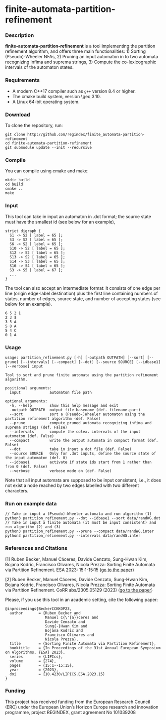 # finite-automata-partition-refinement

### Description

<strong> finite-automata-partition-refinement </strong> is a tool implementing the partition refinement algorithm, and offers three main functionalities: 1) Sorting (Pseudo)-Wheeler NFAs, 2) Pruning an input automaton in to two automata recognizing infima and suprema strings, 3) Compute the co-lexicographic intervals of the automaton states. 

### Requirements

* A modern C++17 compiler such as `g++` version 8.4 or higher.
* The cmake build system, version \geq 3.10.
* A Linux 64-bit operating system.

### Download

To clone the repository, run:

```console
git clone http://github.com/regindex/finite_automata-partition-refinement
cd finite-automata-partition-refinement
git submodule update --init --recursive
```

### Compile

You can compile using cmake and make:

```console
mkdir build
cd build
cmake ..
make
```

### Input

This tool can take in input an automaton in .dot format; the source state must have the smallest id (see below for an example),
```
strict digraph {
  S1 -> S2 [ label = 65 ];
  S3 -> S2 [ label = 65 ];
  S6 -> S2 [ label = 65 ];
  S10 -> S2 [ label = 65 ];
  S12 -> S2 [ label = 65 ];
  S13 -> S2 [ label = 65 ];
  S14 -> S3 [ label = 65 ];
  S16 -> S4 [ label = 65 ];
  S3 -> S5 [ label = 67 ];
  ...
}
```
The tool can also accept an intermediate format: it consists of one edge per line (origin edge-label destination) plus the first line containing numbers of states, number of edges, source state, and number of accepting states (see below for an example).
```
6 5 2 1
2 3 $
3 5 A
5 0 A
5 4 C
0 1 A
```

### Usage

```
usage: partition_refinement.py [-h] [-outpath OUTPATH] [--sort] [--prune] [--intervals] [--compact] [--dot] [--source SOURCE] [--idbase1] [--verbose] input

Tool to sort and prune finite automata using the partition refinement algorithm.

positional arguments:
  input             automaton file path

optional arguments:
  -h, --help        show this help message and exit
  -outpath OUTPATH  output file basename (def. filename.part)
  --sort            sort a (Pseudo-)Wheeler automaton using the partition refinement algorithm (def. False)
  --prune           compute pruned automata recognizing infima and suprema strings (def. False)
  --intervals       compute the colex. intervals of the input automaton (def. False)
  --compact         write the output automata in compact format (def. False)
  --dot             take in input a dot file (def. False)
  --source SOURCE   Only for .dot inputs, define the source state of the input automaton (def. 0)
  --idbase1         activate if state ids start from 1 rather than from 0 (def. False)
  --verbose         verbose mode on (def. False)
```
Note that all input automata are supposed to be input consistent, i.e., it does not exist a node reached by two edges labelled with two different characters.

### Run on example data

```console
// Take in input a (Pseudo)-Wheeler automata and run algorithm (1)
python3 partition_refinement.py --dot --idbase1 --sort data/randWG.dot
// Take in input a finite automata (it must be input consistent) and run algorithm (2) and (3)
python3 partition_refinement.py --prune --compact data/randWG.inter
python3 partition_refinement.py --intervals data/randWG.inter
```

### References and Citations 

[1] Ruben Becker, Manuel Cáceres, Davide Cenzato, Sung-Hwan Kim, Bojana Kodric, Francisco Olivares, Nicola Prezza: Sorting Finite Automata via Partition Refinement. ESA 2023: 15:1-15:15 ([go to the paper](https://drops.dagstuhl.de/entities/document/10.4230/LIPIcs.ESA.2023.15))

[2] Ruben Becker, Manuel Cáceres, Davide Cenzato, Sung-Hwan Kim, Bojana Kodric, Francisco Olivares, Nicola Prezza: Sorting Finite Automata via Partition Refinement. CoRR abs/2305.05129 (2023) ([go to the paper](https://arxiv.org/abs/2305.05129))

Please, if you use this tool in an academic setting, cite the following paper:

    @inproceedings{BeckerCCKKOP23,
      author       = {Ruben Becker and
                      Manuel C{\'{a}}ceres and
                      Davide Cenzato and
                      Sung{-}Hwan Kim and
                      Bojana Kodric and
                      Francisco Olivares and
                      Nicola Prezza},
      title        = {Sorting Finite Automata via Partition Refinement},
      booktitle    = {In Proceedings of the 31st Annual European Symposium on Algorithms, {ESA} 2023},
      series       = {LIPIcs},
      volume       = {274},
      pages        = {15:1--15:15},
      year         = {2023},
      doi          = {10.4230/LIPICS.ESA.2023.15}
    }

### Funding

This project has received funding from the European Research Council (ERC) under the European Union’s Horizon Europe research and innovation programme, project REGINDEX, grant agreement No 101039208